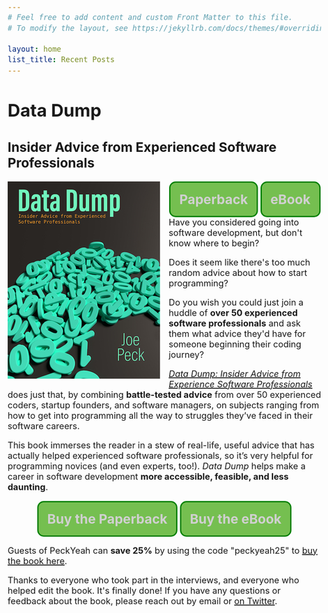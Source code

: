 ```yaml
---
# Feel free to add content and custom Front Matter to this file.
# To modify the layout, see https://jekyllrb.com/docs/themes/#overriding-theme-defaults

layout: home
list_title: Recent Posts
---
```


<style>
  .data-dump-cover {
    float: left;
    margin: 0 20px 20px 0;
  }
  .get-the-book {
    border: 3px solid green;
    border-radius: 15px;
    font-size: 30px;
    text-decoration: none;
    padding: 20px;
    display: inline-block;
    background-color: #75bf50;
    font-weight: bold;
  }

  .get-the-book:hover {
    text-decoration: none;
    background-color: #569537;
    box-shadow: 0 0 15px green;
  }

  @-webkit-keyframes color_change {
    from { color: #CCC; }
    to { color: white; }
  }
  @-moz-keyframes color_change {
    from { color: #CCC; }
    to { color: white; }
  }
  @-ms-keyframes color_change {
    from { color: #CCC; }
    to { color: white; }
  }
  @-o-keyframes color_change {
    from { color: #CCC; }
    to { color: white; }
  }
  @keyframes color_change {
    from { color: #CCC; }
    to { color: white; }
  }

  .blinky {
    -webkit-animation: color_change 1s infinite alternate;
    -moz-animation: color_change 1s infinite alternate;
    -ms-animation: color_change 1s infinite alternate;
    -o-animation: color_change 1s infinite alternate;
    animation: color_change 1s infinite alternate;
  }

  body {
    font-size: 20px;
  }

  @media only screen and (max-width: 800px) {
    .data-dump-cover {
      text-align: center;
      width: 100%;
    }
  }
</style>

<h1>Data Dump</h1>
<h2>Insider Advice from Experienced Software Professionals</h2>

<div class="data-dump-cover">
  <a href="https://peckyeah.gumroad.com/l/datadump/peckyeah25">
    <img src="/assets/images/data-dump-cover.jpg" alt="Book cover, a marvelous work of art" title="Stunning book cover art"/>
  </a>
</div>

<div style="text-align: center;width: 100%">
  <a href="https://www.amazon.com/Data-Dump-Experienced-Software-Professionals/dp/B09MC4WY5M/" target="_blank" class="get-the-book blinky">
    Paperback
  </a>

  <a href="https://peckyeah.gumroad.com/l/datadump/peckyeah25" target="_blank" class="get-the-book blinky">
    eBook
  </a>
</div>
Have you considered going into software development, but don't know where to begin?

Does it seem like there's too much random advice about how to start programming?

Do you wish you could just join a huddle of **over 50 experienced software professionals** and ask them what advice they'd have for someone beginning their coding journey?

<a href="https://peckyeah.gumroad.com/l/datadump/peckyeah25">_Data Dump: Insider Advice from Experience Software Professionals_</a> does just that, by combining **battle-tested advice** from over 50 experienced coders, startup founders, and software managers, on subjects ranging from how to get into programming all the way to struggles they’ve faced in their software careers.

This book immerses the reader in a stew of real-life, useful advice that has actually helped experienced software professionals, so it’s very helpful for programming novices (and even experts, too!). _Data Dump_ helps make a career in software development **more accessible, feasible, and less daunting**.

<div style="text-align: center;width: 100%">
  <a href="https://www.amazon.com/Data-Dump-Experienced-Software-Professionals/dp/B09MC4WY5M/" target="_blank" class="get-the-book blinky">
    Buy the Paperback
  </a>

  <a href="https://peckyeah.gumroad.com/l/datadump/peckyeah25" target="_blank" class="get-the-book blinky">
    Buy the eBook
  </a>
</div>

Guests of PeckYeah can **save 25%** by using the code "peckyeah25" to <a href="https://peckyeah.gumroad.com/l/datadump/peckyeah25">buy the book here</a>.

Thanks to everyone who took part in the interviews, and everyone who helped edit the book. It's finally done! If you have any questions or feedback about the book, please reach out by email or <a href="https://twitter.com/fatcatt316">on Twitter</a>.